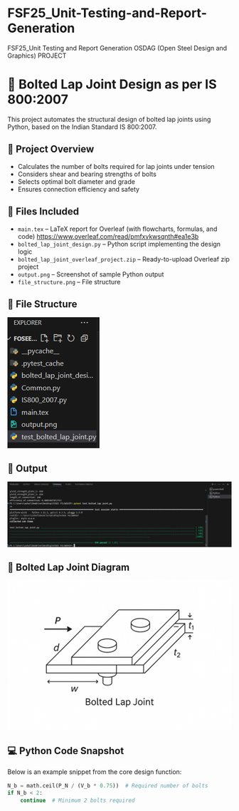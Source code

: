 # FSF25_Unit-Testing-and-Report-Generation
FSF25_Unit Testing and Report Generation 
OSDAG (Open Steel Design and Graphics) PROJECT

# 🔩 Bolted Lap Joint Design as per IS 800:2007

This project automates the structural design of bolted lap joints using Python, based on the Indian Standard IS 800:2007.

## 📌 Project Overview

- Calculates the number of bolts required for lap joints under tension
- Considers shear and bearing strengths of bolts
- Selects optimal bolt diameter and grade
- Ensures connection efficiency and safety

## 📁 Files Included

- `main.tex` – LaTeX report for Overleaf (with flowcharts, formulas, and code)
  https://www.overleaf.com/read/pmfxvkwsqnth#ea1e3b
- `bolted_lap_joint_design.py` – Python script implementing the design logic
- `bolted_lap_joint_overleaf_project.zip` – Ready-to-upload Overleaf zip project
- `output.png` – Screenshot of sample Python output
- `file_structure.png` – File structure



## 🧮 File Structure

![Flowchart](file_structure.png)

## 🧮 Output

![Flowchart](output.png)

## 📐 Bolted Lap Joint Diagram

![Bolted Joint Diagram](bolted_joint_diagram.png)

## 💻 Python Code Snapshot

Below is an example snippet from the core design function:

```python
N_b = math.ceil(P_N / (V_b * 0.75))  # Required number of bolts
if N_b < 2:
    continue  # Minimum 2 bolts required

